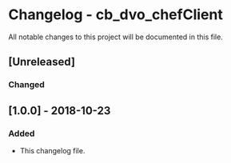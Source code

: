 # Changelog - cb_dvo_chefClient

All notable changes to this project will be documented in this file.

## [Unreleased]

### Changed

## [1.0.0] - 2018-10-23

### Added

- This changelog file.

